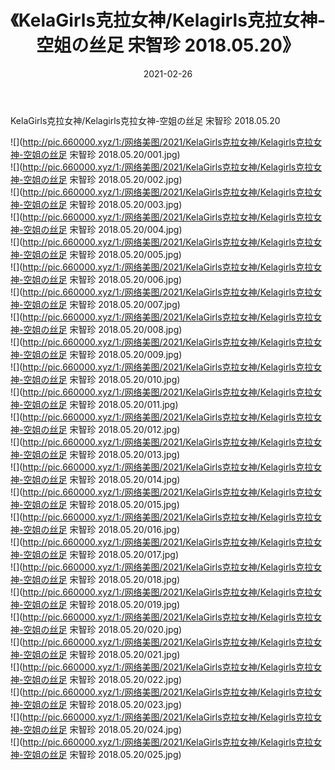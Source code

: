 ﻿---
layout: post
title:  《KelaGirls克拉女神/Kelagirls克拉女神-空姐の丝足 宋智珍 2018.05.20》
date:   2021-02-26
img: http://pic.660000.xyz/1:/网络美图/2021/KelaGirls克拉女神/Kelagirls克拉女神-空姐の丝足 宋智珍 2018.05.20/000.jpg
categories: [美女, 清纯, 唯美]
---

KelaGirls克拉女神/Kelagirls克拉女神-空姐の丝足 宋智珍 2018.05.20

 ![](http://pic.660000.xyz/1:/网络美图/2021/KelaGirls克拉女神/Kelagirls克拉女神-空姐の丝足 宋智珍 2018.05.20/001.jpg) <br>![](http://pic.660000.xyz/1:/网络美图/2021/KelaGirls克拉女神/Kelagirls克拉女神-空姐の丝足 宋智珍 2018.05.20/002.jpg) <br>![](http://pic.660000.xyz/1:/网络美图/2021/KelaGirls克拉女神/Kelagirls克拉女神-空姐の丝足 宋智珍 2018.05.20/003.jpg) <br>![](http://pic.660000.xyz/1:/网络美图/2021/KelaGirls克拉女神/Kelagirls克拉女神-空姐の丝足 宋智珍 2018.05.20/004.jpg) <br>![](http://pic.660000.xyz/1:/网络美图/2021/KelaGirls克拉女神/Kelagirls克拉女神-空姐の丝足 宋智珍 2018.05.20/005.jpg) <br>![](http://pic.660000.xyz/1:/网络美图/2021/KelaGirls克拉女神/Kelagirls克拉女神-空姐の丝足 宋智珍 2018.05.20/006.jpg) <br>![](http://pic.660000.xyz/1:/网络美图/2021/KelaGirls克拉女神/Kelagirls克拉女神-空姐の丝足 宋智珍 2018.05.20/007.jpg) <br>![](http://pic.660000.xyz/1:/网络美图/2021/KelaGirls克拉女神/Kelagirls克拉女神-空姐の丝足 宋智珍 2018.05.20/008.jpg) <br>![](http://pic.660000.xyz/1:/网络美图/2021/KelaGirls克拉女神/Kelagirls克拉女神-空姐の丝足 宋智珍 2018.05.20/009.jpg) <br>![](http://pic.660000.xyz/1:/网络美图/2021/KelaGirls克拉女神/Kelagirls克拉女神-空姐の丝足 宋智珍 2018.05.20/010.jpg) <br>![](http://pic.660000.xyz/1:/网络美图/2021/KelaGirls克拉女神/Kelagirls克拉女神-空姐の丝足 宋智珍 2018.05.20/011.jpg) <br>![](http://pic.660000.xyz/1:/网络美图/2021/KelaGirls克拉女神/Kelagirls克拉女神-空姐の丝足 宋智珍 2018.05.20/012.jpg) <br>![](http://pic.660000.xyz/1:/网络美图/2021/KelaGirls克拉女神/Kelagirls克拉女神-空姐の丝足 宋智珍 2018.05.20/013.jpg) <br>![](http://pic.660000.xyz/1:/网络美图/2021/KelaGirls克拉女神/Kelagirls克拉女神-空姐の丝足 宋智珍 2018.05.20/014.jpg) <br>![](http://pic.660000.xyz/1:/网络美图/2021/KelaGirls克拉女神/Kelagirls克拉女神-空姐の丝足 宋智珍 2018.05.20/015.jpg) <br>![](http://pic.660000.xyz/1:/网络美图/2021/KelaGirls克拉女神/Kelagirls克拉女神-空姐の丝足 宋智珍 2018.05.20/016.jpg) <br>![](http://pic.660000.xyz/1:/网络美图/2021/KelaGirls克拉女神/Kelagirls克拉女神-空姐の丝足 宋智珍 2018.05.20/017.jpg) <br>![](http://pic.660000.xyz/1:/网络美图/2021/KelaGirls克拉女神/Kelagirls克拉女神-空姐の丝足 宋智珍 2018.05.20/018.jpg) <br>![](http://pic.660000.xyz/1:/网络美图/2021/KelaGirls克拉女神/Kelagirls克拉女神-空姐の丝足 宋智珍 2018.05.20/019.jpg) <br>![](http://pic.660000.xyz/1:/网络美图/2021/KelaGirls克拉女神/Kelagirls克拉女神-空姐の丝足 宋智珍 2018.05.20/020.jpg) <br>![](http://pic.660000.xyz/1:/网络美图/2021/KelaGirls克拉女神/Kelagirls克拉女神-空姐の丝足 宋智珍 2018.05.20/021.jpg) <br>![](http://pic.660000.xyz/1:/网络美图/2021/KelaGirls克拉女神/Kelagirls克拉女神-空姐の丝足 宋智珍 2018.05.20/022.jpg) <br>![](http://pic.660000.xyz/1:/网络美图/2021/KelaGirls克拉女神/Kelagirls克拉女神-空姐の丝足 宋智珍 2018.05.20/023.jpg) <br>![](http://pic.660000.xyz/1:/网络美图/2021/KelaGirls克拉女神/Kelagirls克拉女神-空姐の丝足 宋智珍 2018.05.20/024.jpg) <br>![](http://pic.660000.xyz/1:/网络美图/2021/KelaGirls克拉女神/Kelagirls克拉女神-空姐の丝足 宋智珍 2018.05.20/025.jpg) <br>